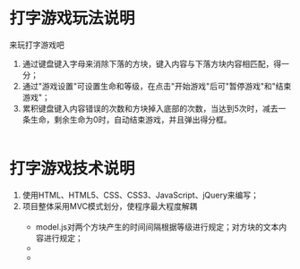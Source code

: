 # 打字游戏玩法说明
<a herf="https://enka33.github.io/typingGame">来玩打字游戏吧</a>
<ol>
  <li>通过键盘键入字母来消除下落的方块，键入内容与下落方块内容相匹配，得一分；</li>
  <li>通过"游戏设置"可设置生命和等级，在点击"开始游戏"后可"暂停游戏"和"结束游戏"；</li>
  <li>累积键盘键入内容错误的次数和方块掉入底部的次数，当达到5次时，减去一条生命，剩余生命为0时，自动结束游戏，并且弹出得分框。</li>  
</ol>

# 打字游戏技术说明
<ol>
  <li>使用HTML、HTML5、CSS、CSS3、JavaScript、jQuery来编写；</li>
  <li>项目整体采用MVC模式划分，使程序最大程度解耦
    <ul>
      <li>model.js对两个方块产生的时间间隔根据等级进行规定；对方块的文本内容进行规定；</li>
      <li></li>
      <li></li>
    <ul>
  </li>
<ol>
